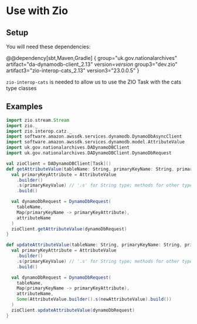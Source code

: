 # Use with Zio

## Setup
You will need these dependencies:

@@dependency[sbt,Maven,Gradle] {
group="uk.gov.nationalarchives" artifact="da-dynamodb-client_2.13" version=$version$
group3="dev.zio" artifact3="zio-interop-cats_2.13" version3="23.0.0.5"
}

`zio-interop-cats` is needed to allow us to use the ZIO Task with the cats type classes


## Examples
```scala
import zio.stream.Stream
import zio._
import zio.interop.catz._
import software.amazon.awssdk.services.dynamodb.DynamoDbAsyncClient
import software.amazon.awssdk.services.dynamodb.model.AttributeValue
import uk.gov.nationalarchives.DADynamoDBClient
import uk.gov.nationalarchives.DADynamoDBClient.DynamoDbRequest

val zioClient = DADynamoDBClient[Task]()
def getAttributeValue(tableName: String, primaryKeyName: String, primaryKeyValue: String, attributeName: String): IO[AttributeValue] = {
  val primaryKeyAttribute = AttributeValue
    .builder()
    .s(primaryKeyValue) // '.s' for String type; methods for other types can be found here https://sdk.amazonaws.com/java/api/latest/software/amazon/awssdk/services/dynamodb/model/AttributeValue.html#method-detail
    .build()

  val dynamoDbRequest = DynamoDbRequest(
    tableName,
    Map(primaryKeyName -> primaryKeyAttribute),
    attributeName
  )
  zioClient.getAttributeValue(dynamoDbRequest)
}

def updateAttributeValue(tableName: String, primaryKeyName: String, primaryKeyValue: String, attributeName: String, newAttributeValue: String): IO[Int] = {
  val primaryKeyAttribute = AttributeValue
    .builder()
    .s(primaryKeyValue) // '.s' for String type; methods for other types can be found here https://sdk.amazonaws.com/java/api/latest/software/amazon/awssdk/services/dynamodb/model/AttributeValue.html#method-detail
    .build()

  val dynamoDbRequest = DynamoDbRequest(
    tableName,
    Map(primaryKeyName -> primaryKeyAttribute),
    attributeName,
    Some(AttributeValue.builder().s(newAttributeValue).build())
  )
  zioClient.updateAttributeValue(dynamoDbRequest)
}

```

